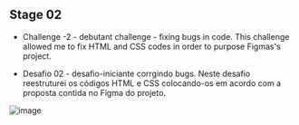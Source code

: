 ## Stage 02 

* Challenge -2 - debutant challenge - fixing bugs in code.
This challenge allowed me to fix HTML and CSS codes in order to purpose Figmas's project.

* Desafio 02 - desafio-iniciante corrgindo bugs. 
Neste desafio reestruturei os códigos HTML e CSS colocando-os em acordo com a proposta contida no Figma do projeto. 

![image](https://github.com/harrisonst/rocketseat/assets/104225880/430daf2a-e6fc-4205-a3bb-18c2e6a9fc19)
